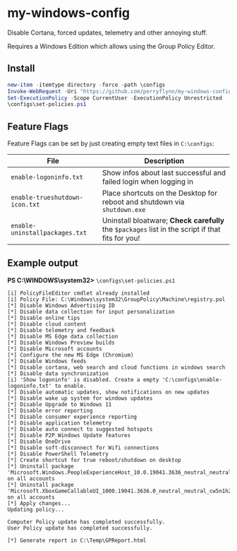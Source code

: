 # my-windows-config

Disable Cortana, forced updates, telemetry and other annoying stuff.

Requires a Windows Edition which allows using the Group Policy Editor.

## Install

```ps1
new-item -itemtype directory -force -path \configs
Invoke-WebRequest -Uri "https://github.com/perryflynn/my-windows-config/raw/main/set-policies.ps1" -OutFile "\configs\set-policies.ps1"
Set-ExecutionPolicy -Scope CurrentUser -ExecutionPolicy Unrestricted
\configs\set-policies.ps1
```

## Feature Flags

Feature Flags can be set by just creating empty text files in `C:\configs`:

| File | Description|
|------|------------|
| `enable-logoninfo.txt` | Show infos about last successful and failed login when logging in |
| `enable-trueshutdown-icon.txt` | Place shortcuts on the Desktop for reboot and shutdown via `shutdown.exe` |
| `enable-uninstallpackages.txt` | Uninstall bloatware; **Check carefully** the `$packages` list in the script if that fits for you! |

## Example output

**PS C:\WINDOWS\system32>** `\configs\set-policies.ps1`

```
[i] PolicyFileEditor cmdlet already installed
[i] Policy File: C:\Windows\system32\GroupPolicy\Machine\registry.pol
[*] Disable Windows Advertising ID
[*] Disable data collection for input personalization
[*] Disable online tips
[*] Disable cloud content
[*] Disable telemetry and feedback
[*] Disable MS Edge data collection
[*] Disable Windows Preview builds
[*] Disable Microsoft accounts
[*] Configure the new MS Edge (Chromium)
[*] Disable Windows feeds
[*] Disable cortana, web search and cloud functions in windows search
[*] Disable data synchronization
[i] 'Show logoninfo' is disabled. Create a empty 'C:\configs\enable-logoninfo.txt' to enable.
[*] Disable automatic updates, show notifications on new updates
[*] Disable wake up system for windows updates
[*] Disable Upgrade to Windows 11
[*] Disable error reporting
[*] Disable consumer experience reporting
[*] Disable application telemetry
[*] Disable auto connect to suggested hotspots
[*] Disable P2P Windows Update features
[*] Disable OneDrive
[*] Disable soft-disconnect for Wifi connections
[*] Disable PowerShell Telemetry
[*] Create shortcut for true reboot/shutdown on desktop
[*] Uninstall package 'Microsoft.Windows.PeopleExperienceHost_10.0.19041.3636_neutral_neutral_cw5n1h2txyewy' on all accounts
[*] Uninstall package 'Microsoft.XboxGameCallableUI_1000.19041.3636.0_neutral_neutral_cw5n1h2txyewy' on all accounts
[*] Apply changes...
Updating policy...

Computer Policy update has completed successfully.
User Policy update has completed successfully.

[*] Generate report in C:\Temp\GPReport.html
```
